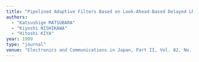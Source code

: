 ```yaml
---
title: "Pipelined Adaptive Filters Based on Look-Ahead-Based Delayed LMS Algorithm"
authors:
  - "Katsushige MATSUBARA"
  - "Kiyoshi NISHIKAWA"
  - "Hitoshi KIYA"
year: 1999
type: "journal"
venue: "Electronics and Communications in Japan, Part II, Vol. 82, No. 1, pp. 55-62, 1999-01-01."
---
```

